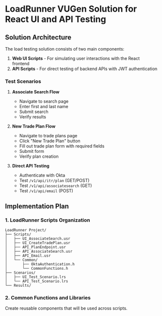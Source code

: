 # LoadRunner VUGen Solution for React UI and API Testing

## Solution Architecture

The load testing solution consists of two main components:

1. **Web UI Scripts** - For simulating user interactions with the React frontend
2. **API Scripts** - For direct testing of backend APIs with JWT authentication

### Test Scenarios

1. **Associate Search Flow**
   - Navigate to search page
   - Enter first and last name
   - Submit search
   - Verify results

2. **New Trade Plan Flow**
   - Navigate to trade plans page
   - Click "New Trade Plan" button
   - Fill out trade plan form with required fields
   - Submit form
   - Verify plan creation

3. **Direct API Testing**
   - Authenticate with Okta
   - Test `/v1/api/itr/plan` (GET/POST)
   - Test `/v1/api/associatesearch` (GET)
   - Test `/v1/api/email` (POST)

## Implementation Plan

### 1. LoadRunner Scripts Organization

```
LoadRunner Project/
├── Scripts/
│   ├── UI_AssociateSearch.usr
│   ├── UI_CreateTradePlan.usr
│   ├── API_PlanEndpoint.usr
│   ├── API_AssociateSearch.usr
│   ├── API_Email.usr
│   └── Common/
│       ├── OktaAuthentication.h
│       └── CommonFunctions.h
├── Scenarios/
│   ├── UI_Test_Scenario.lrs
│   └── API_Test_Scenario.lrs
└── Results/
```

### 2. Common Functions and Libraries

Create reusable components that will be used across scripts.

